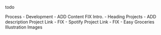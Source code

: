 todo

Process - Development - ADD Content
FIX Intro. - Heading
Projects - ADD description
Project Link - FIX - Spotify
Project Link - FIX - Easy Groceries
Illustration Images